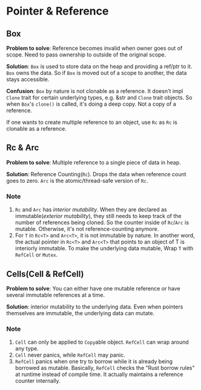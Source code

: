# Pointer & Reference

## Box

__Problem to solve__: Reference becomes invalid when owner goes out of scope. Need to pass ownership to outside of the original scope.

__Solution__: `Box` is used to store data on the heap and providing a ref/ptr to it. `Box` owns the data. So if `Box` is moved out of a scope to another, the data stays accessible.

__Confusion__: `Box` by nature is not clonable as a reference. It doesn't impl `Clone` trait for certain underlying types, e.g. &str and `Clone` trait objects. So when `Box`'s `clone()` is called, it's doing a deep copy. Not a copy of a reference.

If one wants to create multiple reference to an object, use `Rc` as `Rc` is clonable as a reference.

## Rc & Arc

__Problem to solve__: Multiple reference to a single piece of data in heap.

__Solution__: Reference Counting(`Rc`). Drops the data when reference count goes to zero. `Arc` is the atomic/thread-safe version of `Rc`.

### Note

1. `Rc` and `Arc` has _interior mutability_. When they are declared as immutable(_exterior mutability_), they still needs to keep track of the number of references being cloned. So the counter inside of `Rc`/`Arc` is mutable. Otherwise, it's not reference-counting anymore.
2. For `T` in `Rc<T>` and `Arc<T>`, it is not immutable by nature. In another word, the actual pointer in `Rc<T>` and `Arc<T>` that points to an object of T is interiorly immutable. To make the underlying data mutable, Wrap `T` with `RefCell` or `Mutex`.

## Cells(Cell & RefCell)

__Problem to solve__: You can either have one mutable reference or have several immutable references at a time.

__Solution__: interior mutability to the underlying data. Even when pointers themselves are immutable, the underlying data can mutate.

### Note

1. `Cell` can only be applied to `Copy`able object. `RefCell` can wrap around any type.
2. `Cell` never panics, while `RefCell` may panic.
3. `RefCell` panics when one try to borrow while it is already being borrowed as mutable. Basically, `RefCell` checks the "Rust borrow rules" at runtime instead of compile time. It actually maintains a reference counter internally.
